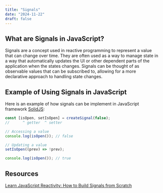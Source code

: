 ```yaml
---
title: "Signals"
date: "2024-11-22"
draft: false
---
```


## What are Signals in JavaScript?

Signals are a concept used in reactive programming to represent a value that can change over time. They are often used as a way to manage state in a way that automatically updates the UI or other dependent parts of the application when the states changes. Signals can be thought of as observable values that can be subscribed to, allowing for a more declarative approach to handling state changes.

## Example of Using Signals in JavaScript

Here is an example of how signals can be implement in JavaScript framework [SolidJS](https://docs.solidjs.com/concepts/signals):

```typescript
const [isOpen, setIsOpen] = createSignal(false);
//      ^ getter  ^ setter

// Accessing a value
console.log(isOpen()); // false

// Updating a value
setIsOpen((prev) => !prev);

console.log(isOpen()); // true
```

## Resources

[Learn JavaScript Reactivity: How to Build Signals from Scratch](https://www.freecodecamp.org/news/learn-javascript-reactivity-build-signals-from-scratch/)
